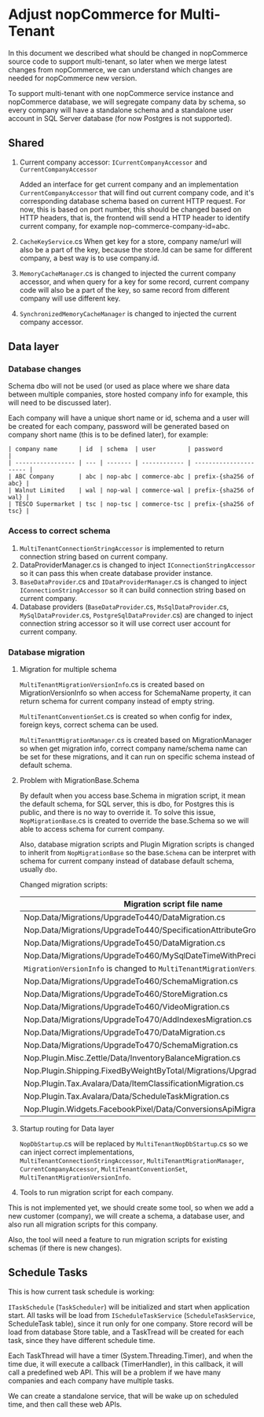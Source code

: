 # Adjust nopCommerce for Multi-Tenant

In this document we described what should be changed in nopCommerce source code to support multi-tenant, so later when we merge latest changes from nopCommerce, we can understand which changes are needed for nopCommerce new version.

To support multi-tenant with one nopCommerce service instance and nopCommerce database, we will segregate company data by schema, so every company will have a standalone schema and a standalone user account in SQL Server database (for now Postgres is not supported).

## Shared

1. Current company accessor: `ICurrentCompanyAccessor` and `CurrentCompanyAccessor`

   Added an interface for get current company and an implementation `CurrentCompanyAccessor` that will find out current company code, and it's corresponding database schema based on current HTTP request. For now, this is based on port number, this should be changed based on HTTP headers, that is, the frontend will send a HTTP header to identify current company, for example nop-commerce-company-id=abc.

2. `CacheKeyService`.cs When get key for a store, company name/url will also be a part of the key, because the store.Id can be same for different company, a best way is to use company.id.
3. `MemoryCacheManager`.cs is changed to injected the current company accessor, and when query for a key for some record, current company code will also be a part of the key, so same record from different company will use different key.
4. `SynchronizedMemoryCacheManager` is changed to injected the current company accessor.

## Data layer

### Database changes

Schema dbo will not be used (or used as place where we share data between multiple companies, store hosted company info for example, this will need to be discussed later).

Each company will have a unique short name or id, schema and a user will be created for each company, password will be generated based on company short name (this is to be defined later), for example:

    | company name      | id  | schema  | user         | password               |
    | ----------------- | --- | ------- | ------------ | ---------------------- |
    | ABC Company       | abc | nop-abc | commerce-abc | prefix-{sha256 of abc} |
    | Walnut Limited    | wal | nop-wal | commerce-wal | prefix-{sha256 of wal} |
    | TESCO Supermarket | tsc | nop-tsc | commerce-tsc | prefix-{sha256 of tsc} |

### Access to correct schema

   1. `MultiTenantConnectionStringAccessor` is implemented to return connection string based on current company.
   2. DataProviderManager.cs is changed to inject `IConnectionStringAccessor` so it can pass this when create database provider instance.
   3. `BaseDataProvider`.cs and `IDataProviderManager`.cs is changed to inject `IConnectionStringAccessor` so it can build connection string based on current company.
   4. Database providers (`BaseDataProvider`.cs, `MsSqlDataProvider`.cs, `MySqlDataProvider`.cs, `PostgreSqlDataProvider`.cs) are changed to inject connection string accessor so it will use correct user account for current company.

### Database migration

1. Migration for multiple schema

    `MultiTenantMigrationVersionInfo`.cs is created based on MigrationVersionInfo so when access for SchemaName property, it can return schema for current company instead of empty string.

    `MultiTenantConventionSet`.cs is created so when config for index, foreign keys, correct schema can be used.

    `MultiTenantMigrationManager`.cs is created based on MigrationManager so when get migration info, correct company name/schema name can be set for these migrations, and it can run on specific schema instead of default schema.

2. Problem with MigrationBase.Schema

    By default when you access base.Schema in migration script, it mean the default schema, for SQL server, this is dbo, for Postgres this is public, and there is no way to override it. To solve this issue, `NopMigrationBase`.cs is created to override the base.Schema so we will able to access schema for current company.

    Also, database migration scripts and Plugin Migration scripts is changed to inherit from `NopMigrationBase` so the base.`Schema` can be interpret with schema for current company instead of database default schema, usually `dbo`.

    Changed migration scripts:

    | Migration script file name                                                   |
    | ---------------------------------------------------------------------------- |
    | Nop.Data/Migrations/UpgradeTo440/DataMigration.cs                            |
    | Nop.Data/Migrations/UpgradeTo440/SpecificationAttributeGroupingMigration.cs  |
    | Nop.Data/Migrations/UpgradeTo450/DataMigration.cs                            |
    | Nop.Data/Migrations/UpgradeTo460/MySqlDateTimeWithPrecisionMigration.cs      |
    |   `MigrationVersionInfo` is changed to `MultiTenantMigrationVersionInfo`.    |
    | Nop.Data/Migrations/UpgradeTo460/SchemaMigration.cs                          |
    | Nop.Data/Migrations/UpgradeTo460/StoreMigration.cs                           |
    | Nop.Data/Migrations/UpgradeTo460/VideoMigration.cs                           |
    | Nop.Data/Migrations/UpgradeTo470/AddIndexesMigration.cs                      |
    | Nop.Data/Migrations/UpgradeTo470/DataMigration.cs                            |
    | Nop.Data/Migrations/UpgradeTo470/SchemaMigration.cs                          |
    | Nop.Plugin.Misc.Zettle/Data/InventoryBalanceMigration.cs                     |
    | Nop.Plugin.Shipping.FixedByWeightByTotal/Migrations/UpgradeTo450.cs          |
    | Nop.Plugin.Tax.Avalara/Data/ItemClassificationMigration.cs                   |
    | Nop.Plugin.Tax.Avalara/Data/ScheduleTaskMigration.cs                         |
    | Nop.Plugin.Widgets.FacebookPixel/Data/ConversionsApiMigration.cs             |

3. Startup routing for Data layer

    `NopDbStartup`.cs will be replaced by `MultiTenantNopDbStartup`.cs so we can inject correct implementations, `MultiTenantConnectionStringAccessor`, `MultiTenantMigrationManager`, `CurrentCompanyAccessor`, `MultiTenantConventionSet`, `MultiTenantMigrationVersionInfo`.

4. Tools to run migration script for each company.

This is not implemented yet, we should create some tool, so when we add a new customer (company), we will create a schema, a database user, and also run all migration scripts for this company.

Also, the tool will need a feature to run migration scripts for existing schemas (if there is new changes).

## Schedule Tasks

This is how current task schedule is working:

`ITaskSchedule` (`TaskScheduler`) will be initialized and start when application start. All tasks will be load from `IScheduleTaskService` (`ScheduleTaskService`, ScheduleTask table), since it run only for one company. Store record will be load from database Store table, and a TaskTread will be created for each task, since they have different schedule time.

Each TaskThread will have a timer (System.Threading.Timer), and when the time due, it will execute a callback (TimerHandler), in this callback, it will call a predefined web API. This will be a problem if we have many companies and each company have multiple tasks.

We can create a standalone service, that will be wake up on scheduled time, and then call these web APIs.
